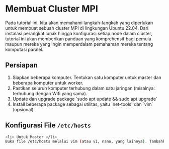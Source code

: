 # Membuat Cluster MPI

Pada tutorial ini, kita akan memahami langkah-langkah yang diperlukan untuk membuat sebuah cluster MPI di lingkungan Ubuntu 22.04. Dari instalasi perangkat lunak hingga konfigurasi setiap node dalam cluster, tutorial ini akan memberikan panduan yang komprehensif bagi pemula maupun mereka yang ingin memperdalam pemahaman mereka tentang komputasi paralel.

## Persiapan
<ol>
  <li> Siapkan beberapa komputer. Tentukan satu komputer untuk master dan beberapa komputer untuk worker. </li>
  <li> Pastikan seluruh komputer terhubung dalam satu jaringan (misalnya: terhubung dengan Wifi yang sama). </li>
  <li> Update dan upgrade package `sudo apt update && sudo apt upgrade` </li>
  <li> Install beberapa package sebagai utilitas, yaitu `net-tools` dan `vim` (opsional). </li>
</ol>

## Konfigurasi File `/etc/hosts`
```bash
<li> Untuk Master </li>
Buka file /etc/hosts melalui vim (atau vi, nano, yang lainnya). Tambahkan beberapa IP dan aliasnya dari masing-masing komputer. Berikut contohnya.
```

